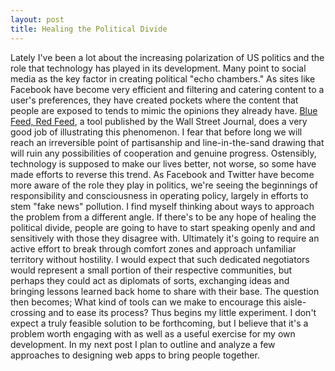 ```yaml
---
layout: post
title: Healing the Political Divide
---
```

Lately I've been a lot about the increasing polarization of US politics and the role that technology has played in its development. Many point to social media as the key factor in creating political "echo chambers." As sites like Facebook have become very efficient and filtering and catering content to a user's preferences, they have created pockets where the content that people are exposed to tends to mimic the opinions they already have. [Blue Feed, Red Feed](http://graphics.wsj.com/blue-feed-red-feed/#/president-trump), a tool published by the Wall Street Journal, does a very good job of illustrating this phenomenon. I fear that before long we will reach an irreversible point of partisanship and line-in-the-sand drawing that will ruin any possibilities of cooperation and genuine progress.
Ostensibly, technology is supposed to make our lives better, not worse, so some have made efforts to reverse this trend. As Facebook and Twitter have become more aware of the role they play in politics, we're seeing the beginnings of responsibility and consciousness in operating policy, largely in efforts to stem "fake news" pollution. I find myself thinking about ways to approach the problem from a different angle.
If there's to be any hope of healing the political divide, people are going to have to start speaking openly and and sensitively with those they disagree with. Ultimately it's going to require an active effort to break through comfort zones and approach unfamiliar territory without hostility. I would expect that such dedicated negotiators would represent a small portion of their respective communities, but perhaps they could act as diplomats of sorts, exchanging ideas and bringing lessons learned back home to share with their base. The question then becomes; What kind of tools can we make to encourage this aisle-crossing and to ease its process?
Thus begins my little experiment. I don't expect a truly feasible solution to be forthcoming, but I believe that it's a problem worth engaging with as well as a useful exercise for my own development. In my next post I plan to outline and analyze a few approaches to designing web apps to bring people together.